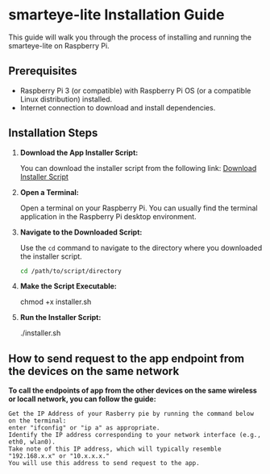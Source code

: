 # smarteye-lite Installation Guide

This guide will walk you through the process of installing and running the smarteye-lite on Raspberry Pi.

## Prerequisites

- Raspberry Pi 3 (or compatible) with Raspberry Pi OS (or a compatible Linux distribution) installed.
- Internet connection to download and install dependencies.

## Installation Steps

1. **Download the App Installer Script:**

   You can download the installer script from the following link:
   [Download Installer Script](link_to_your_script)

2. **Open a Terminal:**

   Open a terminal on your Raspberry Pi. You can usually find the terminal application in the Raspberry Pi desktop environment.

3. **Navigate to the Downloaded Script:**

   Use the `cd` command to navigate to the directory where you downloaded the installer script.

   ```bash
   cd /path/to/script/directory

4. **Make the Script Executable:**

    chmod +x installer.sh

5. **Run the Installer Script:**

    ./installer.sh

## How to send request to the app endpoint from the devices on the same network

**To call the endpoints of app from the other devices on the same wireless or locall network, you can follow the guide:**

    Get the IP Address of your Rasberry pie by running the command below on the terminal:
    enter "ifconfig" or "ip a" as appropriate. 
    Identify the IP address corresponding to your network interface (e.g., eth0, wlan0).
    Take note of this IP address, which will typically resemble "192.168.x.x" or "10.x.x.x." 
    You will use this address to send request to the app.
